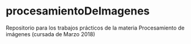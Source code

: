 # procesamientoDeImagenes
Repositorio para los trabajos prácticos de la materia Procesamiento de imágenes (cursada de Marzo 2018)
